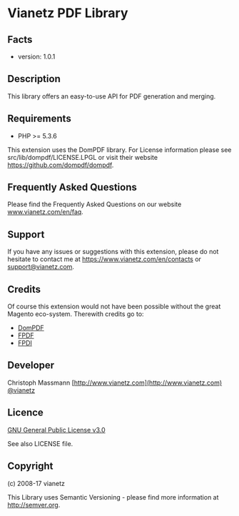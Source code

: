 Vianetz PDF Library
=====================

Facts
-----
- version: 1.0.1

Description
-----------
This library offers an easy-to-use API for PDF generation and merging.

Requirements
------------
- PHP >= 5.3.6

This extension uses the DomPDF library. For License information please see src/lib/dompdf/LICENSE.LPGL or visit their
website https://github.com/dompdf/dompdf.

Frequently Asked Questions
--------------------------
Please find the Frequently Asked Questions on our website www.vianetz.com/en/faq.

Support
-------
If you have any issues or suggestions with this extension, please do not hesitate to
contact me at https://www.vianetz.com/en/contacts or support@vianetz.com.

Credits
-------
Of course this extension would not have been possible without the great Magento eco-system.
Therewith credits go to:
- [DomPDF](https://github.com/dompdf/dompdf)
- [FPDF](http://fpdf.de)
- [FPDI](https://github.com/Setasign/FPDI)

Developer
---------
Christoph Massmann
[http://www.vianetz.com](http://www.vianetz.com)
[@vianetz](https://twitter.com/vianetz)

Licence
-------
[GNU General Public License v3.0](https://www.gnu.org/licenses/gpl-3.0.html)

See also LICENSE file.

Copyright
---------
(c) 2008-17 vianetz

This Library uses Semantic Versioning - please find more information at http://semver.org.
